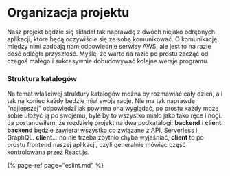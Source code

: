 # Organizacja projektu

Nasz projekt będzie się składał tak naprawdę z dwóch niejako odrębnych aplikacji, które będą oczywiście się ze sobą komunikować. O komunikację między nimi zadbają nam odpowiednie serwisy AWS, ale jest to na razie dość odległa przyszłość. Myślę, że warto na razie po prostu zacząć od czegoś małego i sukcesywnie dobudowywać kolejne wersje programu.

### Struktura katalogów

Na temat właściwej struktury katalogów można by rozmawiać cały dzień, a i tak na koniec każdy będzie miał swoją rację. Nie ma tak naprawdę "najlepszej" odpowiedzi jak powinna ona wyglądać, po prostu każdy może sobie ułożyć ją po swojemu, byle by to wszystko miało jako tako ręce i nogi.  
Ja postanowiłem, że rozdzielę projekt na dwa podkatalogi: **backend** i **client**. **backend** będzie zawierał wszystko co związane z API, Serverless i GraphQL. **client**... no nie trzeba zbytnio chyba wyjaśniać, **client** to po prostu frontend naszej aplikacji, czyli generalnie mówiąc część kontrolowana przez React.js.



{% page-ref page="eslint.md" %}

